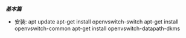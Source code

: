 ***基本篇***
- 安装:
    apt update
    apt-get install openvswitch-switch
    apt-get install openvswitch-common
    apt-get install openvswitch-datapath-dkms 
